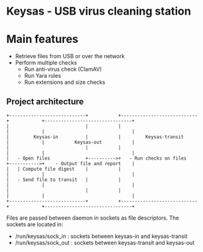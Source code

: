 # Keysas - USB virus cleaning station

# Main features
- Retrieve files from USB or over the network
- Perform multiple checks
    - Run anti-virus check (ClamAV)
    - Run Yara rules
    - Run extensions and size checks

## Project architecture

```
+----------------------------+           +----------------------------+            +--------------------------------+
|                            |           |                            |            |                                |
|         Keysas-in          |           |         Keysas-transit     |            |           Keysas-out           |
|                            |           |                            |            |                                |
|   - Open files             +---------->+   - Run checks on files    +----------->+    - Output file and report    |
|   | Compute file digest    |           |                            |            |                                |
|   - Send file to transit   |           |                            |            |                                |
|                            |           |                            |            |                                |
+----------------------------+           +----------------------------+            +--------------------------------+
```

Files are passed between daemon in sockets as file descriptors.
The sockets are located in:
- /run/keysas/sock_in : sockets between keysas-in and keysas-transit
- /run/keysas/sock_out : sockets between keysas-transit and keysas-out


